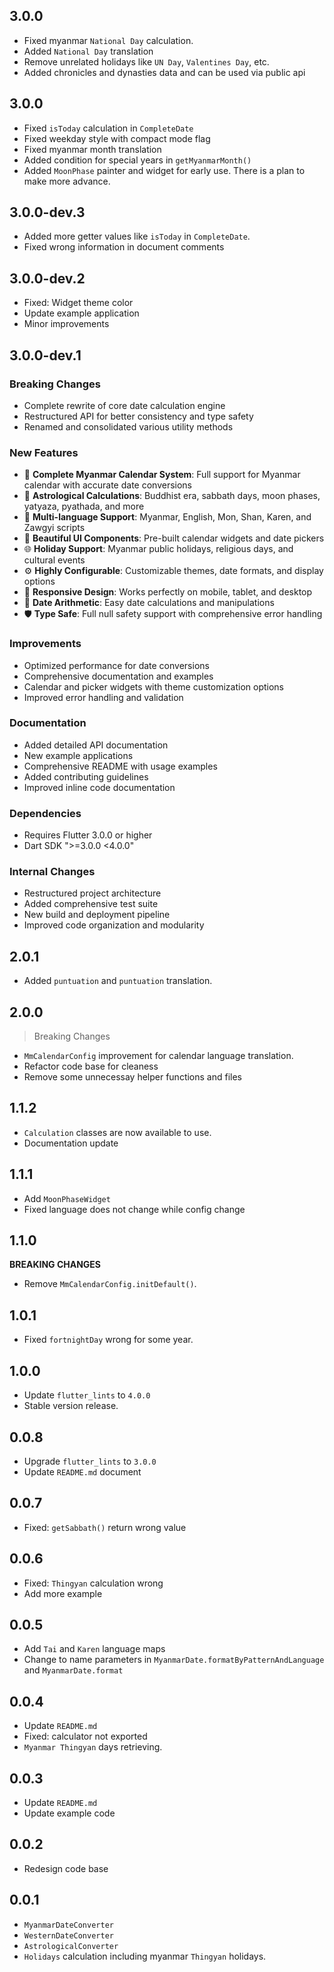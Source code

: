 ## 3.0.0

- Fixed myanmar `National Day` calculation.
- Added `National Day` translation
- Remove unrelated holidays like `UN Day`, `Valentines Day`, etc.
- Added chronicles and dynasties data and can be used via public api

## 3.0.0

- Fixed `isToday` calculation in `CompleteDate`
- Fixed weekday style with compact mode flag
- Fixed myanmar month translation
- Added condition for special years in `getMyanmarMonth()`
- Added `MoonPhase` painter and widget for early use. There is a plan to make more advance.

## 3.0.0-dev.3

- Added more getter values like `isToday` in `CompleteDate`.
- Fixed wrong information in document comments

## 3.0.0-dev.2

- Fixed: Widget theme color
- Update example application
- Minor improvements

## 3.0.0-dev.1

### Breaking Changes

- Complete rewrite of core date calculation engine
- Restructured API for better consistency and type safety
- Renamed and consolidated various utility methods

### New Features

- 📅 **Complete Myanmar Calendar System**: Full support for Myanmar calendar with accurate date conversions
- 🌙 **Astrological Calculations**: Buddhist era, sabbath days, moon phases, yatyaza, pyathada, and more
- 🎯 **Multi-language Support**: Myanmar, English, Mon, Shan, Karen, and Zawgyi scripts
- 🎨 **Beautiful UI Components**: Pre-built calendar widgets and date pickers
- 🌐 **Holiday Support**: Myanmar public holidays, religious days, and cultural events
- ⚙️ **Highly Configurable**: Customizable themes, date formats, and display options
- 📱 **Responsive Design**: Works perfectly on mobile, tablet, and desktop
- 🔄 **Date Arithmetic**: Easy date calculations and manipulations
- 🛡️ **Type Safe**: Full null safety support with comprehensive error handling

### Improvements

- Optimized performance for date conversions
- Comprehensive documentation and examples
- Calendar and picker widgets with theme customization options
- Improved error handling and validation

### Documentation

- Added detailed API documentation
- New example applications
- Comprehensive README with usage examples
- Added contributing guidelines
- Improved inline code documentation

### Dependencies

- Requires Flutter 3.0.0 or higher
- Dart SDK ">=3.0.0 <4.0.0"

### Internal Changes

- Restructured project architecture
- Added comprehensive test suite
- New build and deployment pipeline
- Improved code organization and modularity

## 2.0.1

- Added `puntuation` and `puntuation` translation.

## 2.0.0

> Breaking Changes

- `MmCalendarConfig` improvement for calendar language translation.
- Refactor code base for cleaness
- Remove some unnecessay helper functions and files

## 1.1.2

- `Calculation` classes are now available to use.
- Documentation update

## 1.1.1

- Add `MoonPhaseWidget`
- Fixed language does not change while config change

## 1.1.0

**BREAKING CHANGES**

- Remove `MmCalendarConfig.initDefault()`.

## 1.0.1

- Fixed `fortnightDay` wrong for some year.

## 1.0.0

- Update `flutter_lints` to `4.0.0`
- Stable version release.

## 0.0.8

- Upgrade `flutter_lints` to `3.0.0`
- Update `README.md` document

## 0.0.7

- Fixed: `getSabbath()` return wrong value

## 0.0.6

- Fixed: `Thingyan` calculation wrong
- Add more example

## 0.0.5

- Add `Tai` and `Karen` language maps
- Change to name parameters in `MyanmarDate.formatByPatternAndLanguage` and `MyanmarDate.format`

## 0.0.4

- Update `README.md`
- Fixed: calculator not exported
- `Myanmar Thingyan` days retrieving.

## 0.0.3

- Update `README.md`
- Update example code

## 0.0.2

- Redesign code base

## 0.0.1

- `MyanmarDateConverter`
- `WesternDateConverter`
- `AstrologicalConverter`
- `Holidays` calculation including myanmar `Thingyan` holidays.
